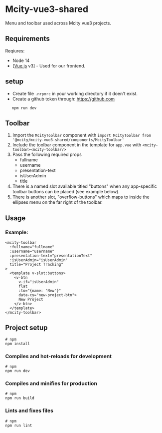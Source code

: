 # Mcity-vue3-shared
Menu and toolbar used across Mcity vue3 projects.

## Requirements

Reqiures:
-  Node 14
- [[Vue.js](https://vuejs.org/) v3] - Used for our frontend.

## setup

- Create file `.nrpmrc` in your working directory if it doen't exist.
- Create a github token through: https://github.com


```npm i
   npm run dev
```

## Toolbar
1. Import the `McityToolbar` component with
`import McityToolbar from '@mcity/mcity-vue3-shared/components/McityToolbar'`
2. Include the toolbar component in the template for `app.vue` with `<mcity-toolbar><mcity-toolbar/>`
3. Pass the following required props
    - fullname
    - username
    - presentation-text
    - isUserAdmin
    - title
4. There is a named slot available titled "buttons" when any app-specific toolbar buttons can be placed (see example below).
5. There is another slot, "overflow-buttons" which maps to inside the ellipses menu on the far right of the toolbar.

## Usage
### Example:
```
<mcity-toolbar
  :fullname="fullname"
  :username="username"
  :presentation-text="presentationText"
  :isUserAdmin="isUserAdmin"
  title="Project Tracking"
>
  <template v-slot:buttons>
    <v-btn
      v-if="isUserAdmin"
      flat
      :to="{name: 'New'}"
      data-cy="new-project-btn">
      New Project
    </v-btn>
  </template>
</mcity-toolbar>
```

## Project setup

```
# npm
npm install
```

### Compiles and hot-reloads for development

```
# npm
npm run dev
```

### Compiles and minifies for production

```
# npm
npm run build
```

### Lints and fixes files

```
# npm
npm run lint
```
